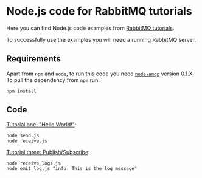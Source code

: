 # Node.js code for RabbitMQ tutorials

Here you can find Node.js code examples from [RabbitMQ
tutorials](http://www.rabbitmq.com/getstarted.html).

To successfully use the examples you will need a running RabbitMQ server.

## Requirements

Apart from `npm` and `node`, to run this code you need
[`node-amqp`](https://github.com/postwait/node-amqp) version 0.1.X. To
pull the dependency from `npm` run:

    npm install

## Code

[Tutorial one: "Hello World!"](http://www.rabbitmq.com/tutorial-one-python.html):

    node send.js
    node receive.js

[Tutorial three: Publish/Subscribe](http://www.rabbitmq.com/tutorial-three-python.html):

    node receive_logs.js
    node emit_log.js "info: This is the log message"
